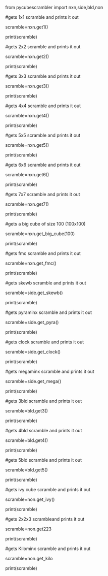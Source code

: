 from pycubescrambler import nxn,side,bld,non

#gets 1x1 scramble and prints it out

scramble=nxn.get1()

print(scramble)

#gets 2x2 scramble and prints it out

scramble=nxn.get2()

print(scramble)

#gets 3x3 scramble and prints it out

scramble=nxn.get3()

print(scramble)

#gets 4x4 scramble and prints it out

scramble=nxn.get4()

print(scramble)

#gets 5x5 scramble and prints it out

scramble=nxn.get5()

print(scramble)

#gets 6x6 scramble and prints it out

scramble=nxn.get6()

print(scramble)


#gets 7x7 scramble and prints it out

scramble=nxn.get7()

print(scramble)

#gets a big cube of size 100 (100x100)

scramble=nxn.get_big_cube(100)

print(scramble)

#gets fmc scramble and prints it out

scramble=nxn.get_fmc()

print(scramble)

#gets skewb scramble and prints it out

scramble=side.get_skewb()

print(scramble)

#gets pyraminx scramble and prints it out

scramble=side.get_pyra()

print(scramble)

#gets clock scramble and prints it out

scramble=side.get_clock()

print(scramble)

#gets megaminx scramble and prints it out

scramble=side.get_mega()

print(scramble)

#gets 3bld scramble and prints it out

scramble=bld.get3()

print(scramble)

#gets 4bld scramble and prints it out

scramble=bld.get4()

print(scramble)

#gets 5bld scramble and prints it out

scramble=bld.get5()

print(scramble)

#gets ivy cube scramble and prints it out

scramble=non.get_ivy()

print(scramble)

#gets 2x2x3 scrambleand prints it out

scramble=non.get223

print(scramble)

#gets Kilominx scramble and prints it out

scramble=non.get_kilo

print(scramble)
